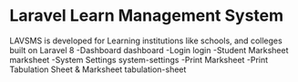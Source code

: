 # Laravel Learn Management System
LAVSMS is developed for Learning institutions like schools, and colleges built on Laravel 8
-Dashboard dashboard
-Login login
-Student Marksheet marksheet
-System Settings system-settings
-Print Marksheet
-Print Tabulation Sheet & Marksheet tabulation-sheet
